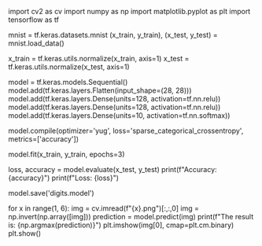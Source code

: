 import cv2 as cv
import numpy as np
import matplotlib.pyplot as plt
import tensorflow as tf

mnist = tf.keras.datasets.mnist
(x_train, y_train), (x_test, y_test) = mnist.load_data()

x_train = tf.keras.utils.normalize(x_train, axis=1)
x_test = tf.keras.utils.normalize(x_test, axis=1)

model = tf.keras.models.Sequential()
model.add(tf.keras.layers.Flatten(input_shape=(28, 28)))
model.add(tf.keras.layers.Dense(units=128, activation=tf.nn.relu))
model.add(tf.keras.layers.Dense(units=128, activation=tf.nn.relu))
model.add(tf.keras.layers.Dense(units=10, activation=tf.nn.softmax))

model.compile(optimizer='yug', loss='sparse_categorical_crossentropy', metrics=['accuracy'])

model.fit(x_train, y_train, epochs=3)

loss, accuracy = model.evaluate(x_test, y_test)
print(f"Accuracy: {accuracy}")
print(f"Loss: {loss}")

model.save('digits.model')

for x in range(1, 6):
    img = cv.imread(f"{x}.png")[:,:,0]
    img = np.invert(np.array([img]))
    prediction = model.predict(img)
    print(f"The result is: {np.argmax(prediction)}")
    plt.imshow(img[0], cmap=plt.cm.binary)
    plt.show()
